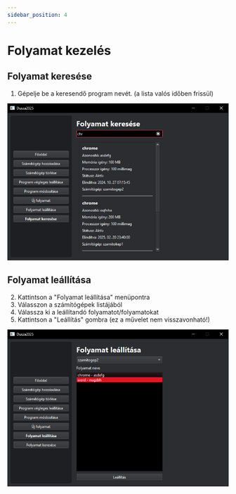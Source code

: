 ```yaml
---
sidebar_position: 4
---
```


# Folyamat kezelés

## Folyamat keresése

1. Gépelje be a keresendő program nevét. (a lista valós időben frissül)

![Folyamat keresése](../images/process-search.png)

## Folyamat leállítása

2. Kattintson a "Folyamat leállítása" menüpontra
2. Válasszon a számítógépek listájából
3. Válassza ki a leállítandó folyamatot/folyamatokat
4. Kattintson a "Leállítás" gombra (ez a művelet nem visszavonható!)

![Folyamat leállítása](../images/process-stop.png)
